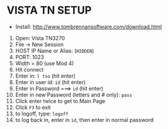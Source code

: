 # VISTA TN SETUP
- Install: http://www.tombrennansoftware.com/download.html

1) Open: Vista TN3270 
2) File -> New Session
3) HOST IP Name or Alias: (```HIDDEN```)
4) PORT: 1023
5) Width = 80 (use Mod 4)
6) Hit connect
7) Enter in: ``` l tso ``` (hit enter)
8) Enter in user id: ```id``` (hit enter)
9) Enter in Password ===> ```id``` (hit enter)
10) Enter in new Password (letters and # only): ```pass``` 
11) Click enter twice to get to Main Page
12) Click ```F3``` to exit
13) to logoff, type: ```logoff```
14) to log back in, enter in ```id```, then enter in normal password